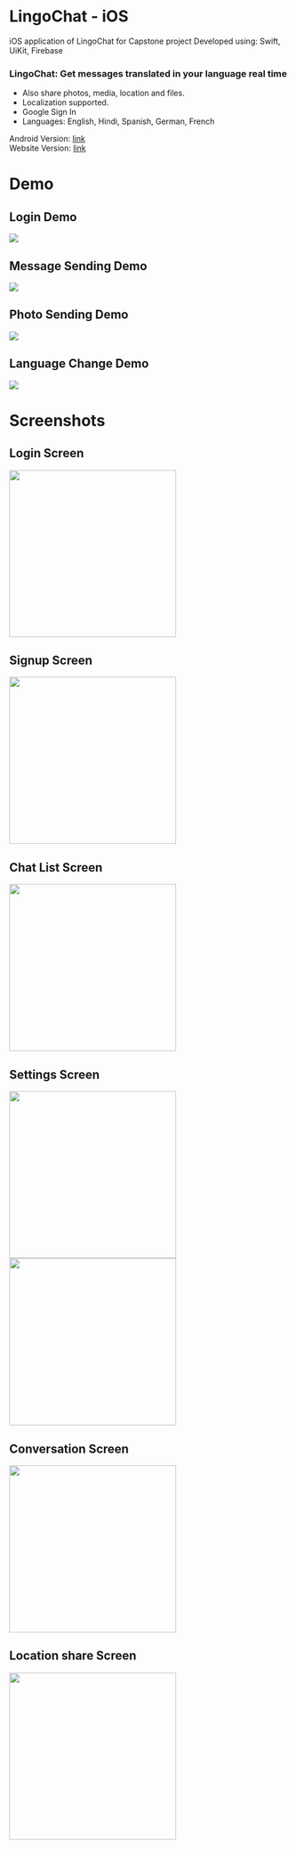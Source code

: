 # LingoChat - iOS
iOS application of LingoChat for Capstone project
Developed using: Swift, UiKit, Firebase
### LingoChat: Get messages translated in your language real time
- Also share photos, media, location and files.
- Localization supported.
- Google Sign In
- Languages: English, Hindi, Spanish, German, French

Android Version: [link](https://github.com/Lambz/Capstone_WeThree_LingoChat_Android)
<br/>Website Version: [link](https://github.com/Lambz/Capstone_WeThree_LingoChat-Web)
<br/>

# Demo

## Login Demo
<image src="./readme_res/userlogin.gif" />

## Message Sending Demo
<image src="./readme_res/message.gif" />

## Photo Sending Demo
<image src="./readme_res/sendPhoto.gif" />

## Language Change Demo
<image src="./readme_res/chaneLanguage.gif" />

# Screenshots

## Login Screen
<image src="./readme_res/login.png" width="300" />

## Signup Screen
<image src="./readme_res/signup.png" width="300" />

## Chat List Screen
<image src="./readme_res/chatlist.png" width="300" />

## Settings Screen
<image src="./readme_res/settings.png" width="300" />
<image src="./readme_res/translatedSettings.png" width="300" />

## Conversation Screen
<image src="./readme_res/message.png" width="300" />

## Location share Screen
<image src="./readme_res/location.png" width="300" />

